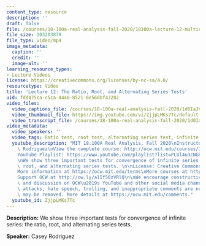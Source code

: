 ```yaml
---
content_type: resource
description: ''
draft: false
file: /courses/18-100a-real-analysis-fall-2020/18100a-lecture-12-multicam_360p_16_9.mp4
file_size: 103203879
file_type: video/mp4
image_metadata:
  caption: ''
  credit: ''
  image-alt: ''
learning_resource_types:
- Lecture Videos
license: https://creativecommons.org/licenses/by-nc-sa/4.0/
resourcetype: Video
title: 'Lecture 12: The Ratio, Root, and Alternating Series Tests'
uid: fdd475ca-c5ca-4440-8521-6e568bf43282
video_files:
  video_captions_file: /courses/18-100a-real-analysis-fall-2020/1d0IaJVYrozWUIUjCZUKR3XNjeEMAK71O_transcript.webvtt
  video_thumbnail_file: https://img.youtube.com/vi/ZjjpLMKs7Tc/default.jpg
  video_transcript_file: /courses/18-100a-real-analysis-fall-2020/1d0IaJVYrozWUIUjCZUKR3XNjeEMAK71O_transcript.pdf
video_metadata:
  video_speakers: ''
  video_tags: Ratio test, root test, alternating series test, infinite series
  youtube_description: "MIT 18.100A Real Analysis, Fall 2020\nInstructor: Dr. Casey\
    \ Rodriguez\nView the complete course: http://ocw.mit.edu/courses/18-100a-real-analysis-fall-2020/\n\
    YouTube Playlist: https://www.youtube.com/playlist?list=PLUl4u3cNGP61O7HkcF7UImpM0cR_L2gSw\n\
    \nWe show three important tests for convergence of infinite series: the ratio,\
    \ root, and alternating series tests. \n\nLicense: Creative Commons BY-NC-SA\n\
    More information at https://ocw.mit.edu/terms\nMore courses at https://ocw.mit.edu\n\
    Support OCW at http://ow.ly/a1If50zVRlQ\n\nWe encourage constructive comments\
    \ and discussion on OCW\u2019s YouTube and other social media channels. Personal\
    \ attacks, hate speech, trolling, and inappropriate comments are not allowed and\
    \ may be removed. More details at https://ocw.mit.edu/comments."
  youtube_id: ZjjpLMKs7Tc
---
```

**Description:** We show three important tests for convergence of infinite series: the ratio, root, and alternating series tests.

**Speaker:** Casey Rodriguez